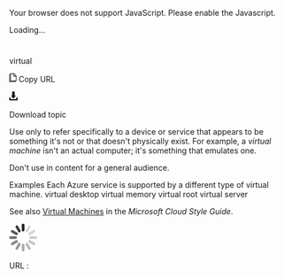 Your browser does not support JavaScript. Please enable the Javascript.

Loading...

# 

virtual

![Copy URL](virtual_files/Copy.png)
Copy URL

![Download](virtual_files/Download.png)

Download topic

Use
only to refer specifically to a device or service that appears to be
something it's not or that doesn't physically exist. For
example, a *virtual machine* isn't an actual computer; it's something that emulates one.

Don't use in content for a general audience.

Examples
Each Azure service is supported by a different type of virtual machine.
virtual desktop
virtual memory
virtual root
virtual server

See also [Virtual Machines](https://worldready.cloudapp.net/Styleguide/Read?id=2696&topicid=27538) in the *Microsoft Cloud Style Guide*.

![In progress](virtual_files/activity-large.gif)

URL :
